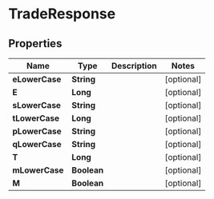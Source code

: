 

# TradeResponse


## Properties

| Name | Type | Description | Notes |
|------------ | ------------- | ------------- | -------------|
|**eLowerCase** | **String** |  |  [optional] |
|**E** | **Long** |  |  [optional] |
|**sLowerCase** | **String** |  |  [optional] |
|**tLowerCase** | **Long** |  |  [optional] |
|**pLowerCase** | **String** |  |  [optional] |
|**qLowerCase** | **String** |  |  [optional] |
|**T** | **Long** |  |  [optional] |
|**mLowerCase** | **Boolean** |  |  [optional] |
|**M** | **Boolean** |  |  [optional] |



